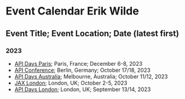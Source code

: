 # Event Calendar Erik Wilde

## Event Title; Event Location; Date (latest first)

### 2023

- [API Days Paris](https://www.apidays.global/paris/); Paris, France; December 6-8, 2023
- [API Conference](https://apiconference.net/berlin/); Berlin, Germany; October 17/18, 2023
- [API Days Australia](https://www.apidays.global/australia/); Melbourne, Australia; October 11/12, 2023
- [JAX London](https://jaxlondon.com/); London, UK; October 2-5, 2023
- [API Days London](https://www.apidays.global/london/); London, UK; September 13/14, 2023
